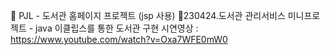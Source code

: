 🎈 PJL - 도서관 홈페이지 프로젝트 (jsp 사용)
🎈230424.도서관 관리서비스 미니프로젝트 - java 이클립스를 통한 도서관 구현
시연영상 : https://www.youtube.com/watch?v=Oxa7WFE0mW0
